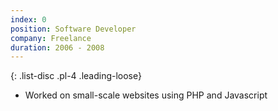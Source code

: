 ```yaml
---
index: 0
position: Software Developer
company: Freelance
duration: 2006 - 2008
---
```

{: .list-disc .pl-4 .leading-loose}
- Worked on small-scale websites using PHP and Javascript
